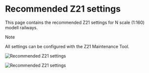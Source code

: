 # Recommended Z21 settings

This page contains the recommended Z21 settings for N scale (1:160) modell railways.

>[!NOTE]
>All settings can be configured with the Z21 Maintenance Tool.

![Recommended Z21 settings](https://github.com/PeterK78/Z2X-Programmer/blob/master/Docs/en/Assets/Z2X-Programmer-Z21RecommendedSettingsChapter1.png)


![Recommended Z21 settings](https://github.com/PeterK78/Z2X-Programmer/blob/master/Docs/en/Assets/Z2X-Programmer-Z21RecommendedSettingsChapter2.png)


